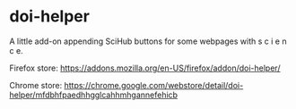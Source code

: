 # doi-helper
 A little add-on appending SciHub buttons for some webpages with s c i e n c e.

Firefox store:
 https://addons.mozilla.org/en-US/firefox/addon/doi-helper/

 Chrome store:
 https://chrome.google.com/webstore/detail/doi-helper/mfdbhfpaedhhgglcahhmhgannefehicb